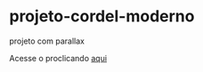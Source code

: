 # projeto-cordel-moderno
 projeto com parallax

 Acesse o proclicando <a href="https://adrielvinicius-dev.github.io/projeto-cordel-moderno/cordel.html">aqui</a>
